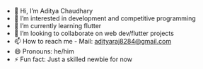 - 👋 Hi, I’m Aditya Chaudhary
- 👀 I’m interested in development and competitive programming
- 🌱 I’m currently learning flutter
- 💞️ I’m looking to collaborate on web dev/flutter projects 
- 📫 How to reach me - Mail: adityaraj8284@gmail.com
- 😄 Pronouns: he/him
- ⚡ Fun fact: Just a skilled newbie for now

<!---
Arsomuu/Arsomuu is a ✨ special ✨ repository because its `README.md` (this file) appears on your GitHub profile.
You can click the Preview link to take a look at your changes.
--->
